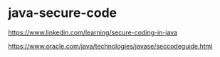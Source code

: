 # java-secure-code

https://www.linkedin.com/learning/secure-coding-in-java

https://www.oracle.com/java/technologies/javase/seccodeguide.html

